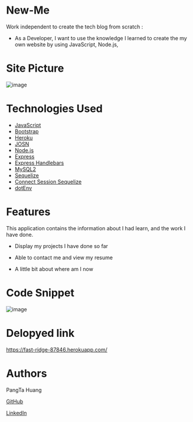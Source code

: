 # New-Me

Work independent to create the tech blog from scratch :

- As a Developer, I want to use the knowledge I learned to create the my own website by using JavaScript, Node.js,

# Site Picture
![image](https://user-images.githubusercontent.com/87446864/155024429-85ca6ce1-cc86-4848-a5d8-35a8f0b47d6e.png)


# Technologies Used
 - [JavaScript](https://developer.mozilla.org/en-US/docs/Web/JavaScript)
 - [Bootstrap](https://getbootstrap.com/)
 - [Heroku](https://www.heroku.com)
 - [JOSN](https://www.json.org/json-en.html)
 - [Node.js](https://nodejs.org/en/) 
 - [Express](https://www.npmjs.com/package/express) 
-  [Express Handlebars](https://www.npmjs.com/package/express-handlebars) 
-  [MySQL2](https://www.npmjs.com/package/mysql2) 
-  [Sequelize](https://www.npmjs.com/package/sequelize)
-  [Connect Session Sequelize](https://www.npmjs.com/package/connect-session-sequelize) 
-  [dotEnv](https://www.npmjs.com/package/dotenv)

# Features
This application contains the information about I had learn, and the work I have done.

 - Display my projects I have done so far

- Able to contact me and view my resume

- A little bit about where am I now


# Code Snippet

![image](https://user-images.githubusercontent.com/87446864/155024349-322490ca-1b8f-4775-9c9d-aa220372a6da.png)


# Delopyed link 
https://fast-ridge-87846.herokuapp.com/

# Authors
PangTa Huang

<a href ="https://github.com/willyhuang18/HomeWork">GitHub</a>

<a href ="https://www.linkedin.com/feed/">LinkedIn</a>
